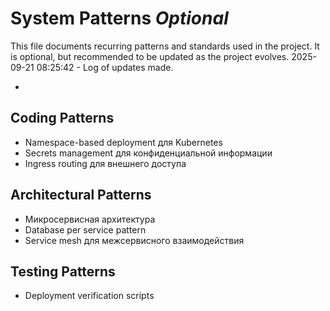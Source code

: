 # System Patterns *Optional*

This file documents recurring patterns and standards used in the project.
It is optional, but recommended to be updated as the project evolves.
2025-09-21 08:25:42 - Log of updates made.

*

## Coding Patterns

* Namespace-based deployment для Kubernetes
* Secrets management для конфиденциальной информации
* Ingress routing для внешнего доступа

## Architectural Patterns

* Микросервисная архитектура
* Database per service pattern
* Service mesh для межсервисного взаимодействия

## Testing Patterns

* Deployment verification scripts